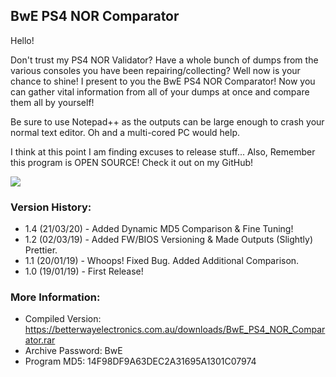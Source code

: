 ## BwE PS4 NOR Comparator ##

Hello!

Don't trust my PS4 NOR Validator? Have a whole bunch of dumps from the various consoles you have been repairing/collecting? Well now is your chance to shine!
I present to you the BwE PS4 NOR Comparator! Now you can gather vital information from all of your dumps at once and compare them all by yourself!

Be sure to use Notepad++ as the outputs can be large enough to crash your normal text editor. Oh and a multi-cored PC would help.

I think at this point I am finding excuses to release stuff... Also, Remember this program is OPEN SOURCE! Check it out on my GitHub!

![](media/comparator.png)

### Version History: ###
- 1.4 (21/03/20) - Added Dynamic MD5 Comparison & Fine Tuning!
- 1.2 (02/03/19) - Added FW/BIOS Versioning & Made Outputs (Slightly) Prettier.
- 1.1 (20/01/19) - Whoops! Fixed Bug. Added Additional Comparison.
- 1.0 (19/01/19) - First Release!

### More Information: ###
- Compiled Version: https://betterwayelectronics.com.au/downloads/BwE_PS4_NOR_Comparator.rar
- Archive Password: BwE
- Program MD5: 14F98DF9A63DEC2A31695A1301C07974
